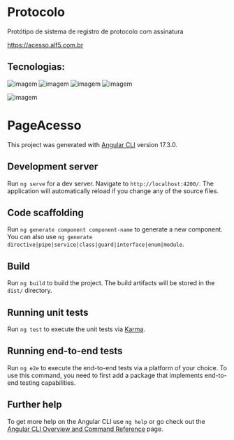 # Protocolo

Protótipo de sistema de registro de protocolo com assinatura

https://acesso.alf5.com.br

## Tecnologias:
![imagem](https://github.com/user-attachments/assets/9f167771-4743-429d-8307-878c4ef65636)
![imagem](https://github.com/user-attachments/assets/7ba23097-a85d-4aea-82ad-54cc4f4e64d0)
![imagem](https://github.com/user-attachments/assets/45d8cf22-525b-4b34-b602-862902ae597e)
![imagem](https://github.com/user-attachments/assets/a683a64f-fa6e-44e8-8a00-c45c11304cdd)


![imagem](https://github.com/user-attachments/assets/56d6e8c5-ddca-4e4d-9648-f99b87afd403)


# PageAcesso

This project was generated with [Angular CLI](https://github.com/angular/angular-cli) version 17.3.0.

## Development server

Run `ng serve` for a dev server. Navigate to `http://localhost:4200/`. The application will automatically reload if you change any of the source files.

## Code scaffolding

Run `ng generate component component-name` to generate a new component. You can also use `ng generate directive|pipe|service|class|guard|interface|enum|module`.

## Build

Run `ng build` to build the project. The build artifacts will be stored in the `dist/` directory.

## Running unit tests

Run `ng test` to execute the unit tests via [Karma](https://karma-runner.github.io).

## Running end-to-end tests

Run `ng e2e` to execute the end-to-end tests via a platform of your choice. To use this command, you need to first add a package that implements end-to-end testing capabilities.

## Further help

To get more help on the Angular CLI use `ng help` or go check out the [Angular CLI Overview and Command Reference](https://angular.io/cli) page.
